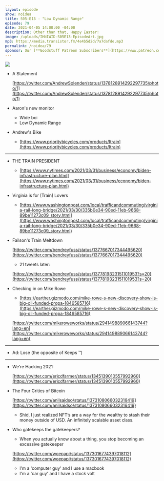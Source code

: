 ```yaml
---
layout: episode
show: noidea
title: S05:E13 - "Low Dynamic Range"
episode: 79
date: 2021-04-05 14:00:00 -04:00
description: Other than that, Happy Easter!
image: /uploads/IHNIWID-S05E13-EpisodeArt.jpg
mp3: https://media.transistor.fm/4e4b5d2d/7a7dafde.mp3
permalink: /noidea/79
sponsor: Our [**Goodstuff Patreon Subscribers**](https://www.patreon.com/goodstuff "Goodstuff on Patreon") and listeners just like you! Support your favorite podcasts directly to get access to the discord and more.
---
```


![](/uploads/IHNIWID-S05E13-EpisodeArt.jpg)

- A Statement

    [https://twitter.com/AndrewSolender/status/1378128914292297735/photo/1](https://twitter.com/AndrewSolender/status/1378128914292297735/photo/1)

- Aaron's new monitor
    - Wide boi
    - Low Dynamic Range
- Andrew's Bike
    - [https://www.prioritybicycles.com/products/ltrain](https://www.prioritybicycles.com/products/ltrain)

---

- THE TRAIN PRESIDENT
    - [https://www.nytimes.com/2021/03/31/business/economy/biden-infrastructure-plan.html](https://www.nytimes.com/2021/03/31/business/economy/biden-infrastructure-plan.html)

- Virginia is for [Train] Lovers
    - [https://www.washingtonpost.com/local/trafficandcommuting/virginia-rail-long-bridge/2021/03/30/335b0e34-90ed-11eb-9668-89be11273c09_story.html](https://www.washingtonpost.com/local/trafficandcommuting/virginia-rail-long-bridge/2021/03/30/335b0e34-90ed-11eb-9668-89be11273c09_story.html)
- Failson's Train Meltdown

    [https://twitter.com/bendreyfuss/status/1377667017344495620](https://twitter.com/bendreyfuss/status/1377667017344495620)

    - 21 tweets later:

    [https://twitter.com/bendreyfuss/status/1377819323151101953?s=20](https://twitter.com/bendreyfuss/status/1377819323151101953?s=20)

- Checking in on Mike Rowe
    - [https://earther.gizmodo.com/mike-rowe-s-new-discovery-show-is-big-oil-funded-propa-1846585716](https://earther.gizmodo.com/mike-rowe-s-new-discovery-show-is-big-oil-funded-propa-1846585716)

    [https://twitter.com/mikeroweworks/status/294149889066143744?lang=en](https://twitter.com/mikeroweworks/status/294149889066143744?lang=en)

---

- Ad: Lose (the opposite of Keeps ™)

---

- We're Hacking 2021

    [https://twitter.com/ericdfarmer/status/1345139010557992960](https://twitter.com/ericdfarmer/status/1345139010557992960)

- The Four Critics of Bitcoin

    [https://twitter.com/anilsaidso/status/1373108066032316419](https://twitter.com/anilsaidso/status/1373108066032316419)

    - Shid, I just realized NFT’s are a way for the wealthy to stash their money outside of USD. An infinitely scalable asset class.
- Who gatekeeps the gatekeepers?
    - When you actually know about a thing, you stop becoming an excessive gatekeeper

    [https://twitter.com/woepapi/status/1373016774397018112](https://twitter.com/woepapi/status/1373016774397018112)

    - I'm a 'computer guy' and I use a macbook
    - I'm a 'car guy' and I have a stock volt